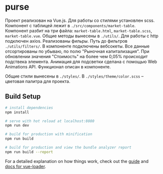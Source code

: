 # purse

Проект реализован на Vue.js. Для работы со стилями установлен scss.
Компонент с таблицей лежит в  `./src/components/market-table`.
Компонент разбит на три файла: `market-table.html`, `market-table.scss`, `market-table.vue`. Общие методы вынесены в `./utils/`. Для работы с http подключен axios.
Реализованы фильры. Путь до фильтров `./utils/filters/`.
В компоненте подключены вебсокеты. Все данные отсортированы по убываю, по полю "Рыночная капитализация". При обновлении значения "Стоимость" на более чем 0,05% происходит подствека элемента. Анимация для подсветки сделана с помощью Web Animations API. Функционал описан в компоненте.

Общие стили вынесены в `./styles/`. В `./styles/theme/color.scss` – цветовая палитра для проекта. 

## Build Setup

``` bash
# install dependencies
npm install

# serve with hot reload at localhost:8080
npm run dev

# build for production with minification
npm run build

# build for production and view the bundle analyzer report
npm run build --report
```

For a detailed explanation on how things work, check out the [guide](http://vuejs-templates.github.io/webpack/) and [docs for vue-loader](http://vuejs.github.io/vue-loader).
